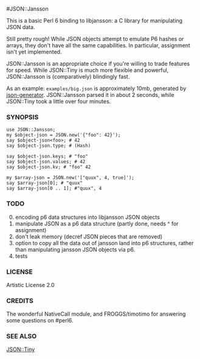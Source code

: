 #JSON::Jansson

This is a basic Perl 6 binding to libjansson: a C library for manipulating JSON data.

Still pretty rough! While JSON objects attempt to emulate P6 hashes or arrays,
they don't have all the same capabilities.  In particular, assignment isn't yet
implemented.

JSON::Jansson is an appropriate choice if you're willing to trade features for
speed. While JSON::Tiny is much more flexible and powerful, JSON::Jansson is
(comparatively) blindingly fast.

As an example: `examples/big.json` is approximately 10mb, generated by
[json-generator](json-generator.com).  JSON::Jansson parsed it 
in about 2 seconds, while JSON::Tiny took a little over four minutes.


### SYNOPSIS

    use JSON::Jansson;
    my $object-json = JSON.new('{"foo": 42}');
    say $object-json<foo>; # 42
    say $object-json.type; # (Hash)

    say $object-json.keys; # "foo"
    say $object-json.values; # 42
    say $object-json.kv; # "foo" 42

    my $array-json = JSON.new('["quux", 4, true]');
    say $array-json[0]; # "quux"
    say $array-json[0 .. 1]; #"quux", 4

### TODO

0. encoding p6 data structures into libjansson JSON objects
1. manipulate JSON as a p6 data structure (partly done, needs ^ for assignment)
2. don't leak memory (decref JSON pieces that are removed)
3. option to copy all the data out of jansson land into p6 structures, rather
than manipulating jansson JSON objects via p6.
4. tests

### LICENSE

Artistic License 2.0

### CREDITS

The wonderful NativeCall module, and FROGGS/timotimo for answering some
questions on #perl6.

### SEE ALSO

[JSON::Tiny](github.com/moritz/json)
